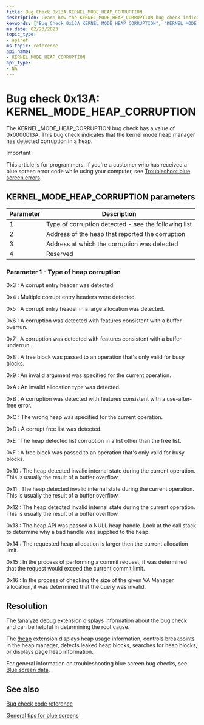 ```yaml
---
title: Bug Check 0x13A KERNEL_MODE_HEAP_CORRUPTION
description: Learn how the KERNEL_MODE_HEAP_CORRUPTION bug check indicates that the kernel mode heap manager has detected corruption in a heap.
keywords: ["Bug Check 0x13A KERNEL_MODE_HEAP_CORRUPTION", "KERNEL_MODE_HEAP_CORRUPTION"]
ms.date: 02/23/2023
topic_type:
- apiref
ms.topic: reference
api_name:
- KERNEL_MODE_HEAP_CORRUPTION
api_type:
- NA
---
```


# Bug check 0x13A: KERNEL_MODE_HEAP_CORRUPTION

The KERNEL_MODE_HEAP_CORRUPTION bug check has a value of 0x0000013A. This bug check indicates that the kernel mode heap manager has detected corruption in a heap.

> [!IMPORTANT]
> This article is for programmers. If you're a customer who has received a blue screen error code while using your computer, see [Troubleshoot blue screen errors](https://www.windows.com/stopcode).

## KERNEL_MODE_HEAP_CORRUPTION parameters

| Parameter | Description                                      |
|-----------|--------------------------------------------------|
| 1         | Type of corruption detected - see the following list |
| 2         | Address of the heap that reported the corruption |
| 3         | Address at which the corruption was detected     |
| 4         | Reserved                                         |

### Parameter 1 - Type of heap corruption

0x3 : A corrupt entry header was detected.

0x4 : Multiple corrupt entry headers were detected.

0x5 : A corrupt entry header in a large allocation was detected.

0x6 : A corruption was detected with features consistent with a buffer overrun.

0x7 : A corruption was detected with features consistent with a buffer underrun.

0x8 : A free block was passed to an operation that's only valid for busy blocks.

0x9 : An invalid argument was specified for the current operation.

0xA : An invalid allocation type was detected.

0xB : A corruption was detected with features consistent with a use-after-free error.

0xC : The wrong heap was specified for the current operation.

0xD : A corrupt free list was detected.

0xE : The heap detected list corruption in a list other than the free list.

0xF : A free block was passed to an operation that's only valid for busy blocks.

0x10 : The heap detected invalid internal state during the current operation. This is usually the result of a buffer overflow.

0x11 : The heap detected invalid internal state during the current operation. This is usually the result of a buffer overflow.

0x12 : The heap detected invalid internal state during the current operation. This is usually the result of a buffer overflow.

0x13 : The heap API was passed a NULL heap handle. Look at the call stack to determine why a bad handle was supplied to the heap.

0x14 : The requested heap allocation is larger then the current allocation limit.

0x15 : In the process of performing a commit request, it was determined that the request would exceed the current commit limit.

0x16 : In the process of checking the size of the given VA Manager allocation, it was determined that the query was invalid.

## Resolution

The [!analyze](../debuggercmds/-analyze.md) debug extension displays information about the bug check and can be helpful in determining the root cause.

The [!heap](../debuggercmds/-heap.md) extension displays heap usage information, controls breakpoints in the heap manager, detects leaked heap blocks, searches for heap blocks, or displays page heap information.

For general information on troubleshooting blue screen bug checks, see [Blue screen data](blue-screen-data.md).

## See also

[Bug check code reference](bug-check-code-reference2.md)

[General tips for blue screens](general-troubleshooting-tips.md)

